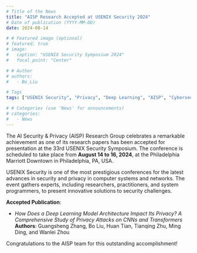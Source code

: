 ```yaml
---
# Title of the News
title: "AISP Research Accepted at USENIX Security 2024"
# Date of publication (YYYY-MM-DD)
date: 2024-08-14

# # Featured image (optional)
# featured: true
# image:
#   caption: "USENIX Security Symposium 2024"
#   focal_point: "Center"

# # Author
# authors:
#   - Bo_Liu

# Tags
tags: ["USENIX Security", "Privacy", "Deep Learning", "AISP", "Cybersecurity"]

# # Categories (use 'News' for announcements)
# categories:
#   - News
---
```

The AI Security & Privacy (AISP) Research Group celebrates a remarkable achievement as one of its research papers has been accepted for presentation at the 33rd USENIX Security Symposium. The conference is scheduled to take place from **August 14 to 16, 2024**, at the Philadelphia Marriott Downtown in Philadelphia, PA, USA.

USENIX Security is one of the most prestigious conferences for the latest advances in security and privacy in computer systems and networks. The event gathers experts, including researchers, practitioners, and system programmers, to present innovative solutions to security challenges.

**Accepted Publication**:
- *How Does a Deep Learning Model Architecture Impact Its Privacy? A Comprehensive Study of Privacy Attacks on CNNs and Transformers*  
   **Authors**: Guangsheng Zhang, Bo Liu, Huan Tian, Tianqing Zhu, Ming Ding, and Wanlei Zhou  

Congratulations to the AISP team for this outstanding accomplishment!
